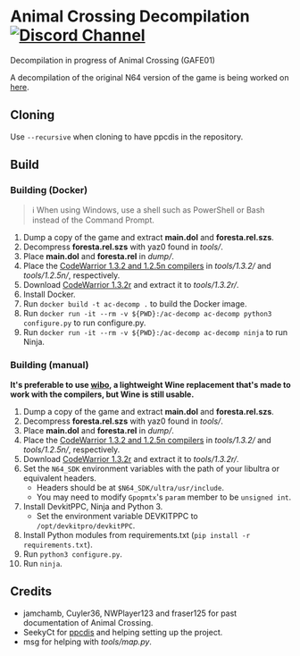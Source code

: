 # Animal Crossing Decompilation [![Discord Channel][discord-badge]][discord]
[discord]: https://discord.gg/hKx3FJJgrV
[discord-badge]: https://img.shields.io/discord/727908905392275526?color=%237289DA&logo=discord&logoColor=%23FFFFFF

Decompilation in progress of Animal Crossing (GAFE01)

A decompilation of the original N64 version of the game is being worked on [here](https://github.com/zeldaret/af).
## Cloning

Use `--recursive` when cloning to have ppcdis in the repository. 

## Build
### Building (Docker)
> ℹ️ When using Windows, use a shell such as PowerShell or Bash instead of the Command Prompt.

1. Dump a copy of the game and extract **main.dol** and **foresta.rel.szs**.
2. Decompress **foresta.rel.szs** with yaz0 found in *tools/*.
3. Place **main.dol** and **foresta.rel** in *dump/*.
4. Place the [CodeWarrior 1.3.2 and 1.2.5n compilers](https://files.decomp.dev/compilers_20230715.zip) in *tools/1.3.2/* and *tools/1.2.5n/*, respectively.
5. Download [CodeWarrior 1.3.2r](https://mega.nz/file/WuBFTCLT#TmB5R4-1mEFkk4G1Vjn9_cHXRD9wOIH9CtOLaVSWEas) and extract it to *tools/1.3.2r/*.
6. Install Docker.
7. Run `docker build -t ac-decomp .` to build the Docker image.
8. Run `docker run -it --rm -v ${PWD}:/ac-decomp ac-decomp python3 configure.py` to run configure.py.
9. Run `docker run -it --rm -v ${PWD}:/ac-decomp ac-decomp ninja` to run Ninja.

### Building (manual)

**It's preferable to use [wibo](https://github.com/decompals/wibo), a lightweight
Wine replacement that's made to work with the compilers, but Wine is still usable.**

1. Dump a copy of the game and extract **main.dol** and **foresta.rel.szs**.
2. Decompress **foresta.rel.szs** with yaz0 found in *tools/*.
3. Place **main.dol** and **foresta.rel** in *dump/*.
4. Place the [CodeWarrior 1.3.2 and 1.2.5n compilers](https://files.decomp.dev/compilers_20230715.zip) in *tools/1.3.2/* and *tools/1.2.5n/*, respectively.
5. Download [CodeWarrior 1.3.2r](https://mega.nz/file/WuBFTCLT#TmB5R4-1mEFkk4G1Vjn9_cHXRD9wOIH9CtOLaVSWEas) and extract it to *tools/1.3.2r/*.
6. Set the `N64_SDK` environment variables with the path of your libultra or equivalent headers.
	- Headers should be at `$N64_SDK/ultra/usr/include`.
    - You may need to modify `Gpopmtx`'s `param` member to be `unsigned int`.
7. Install DevkitPPC, Ninja and Python 3.
	- Set the environment variable DEVKITPPC to `/opt/devkitpro/devkitPPC`.
8. Install Python modules from requirements.txt (`pip install -r requirements.txt`).
9. Run `python3 configure.py`.
10. Run `ninja`.

## Credits

- jamchamb, Cuyler36, NWPlayer123 and fraser125 for past documentation of Animal Crossing.
- SeekyCt for [ppcdis](https://github.com/SeekyCt/ppcdis/) and helping setting up the project.
- msg for helping with *tools/map.py*.
